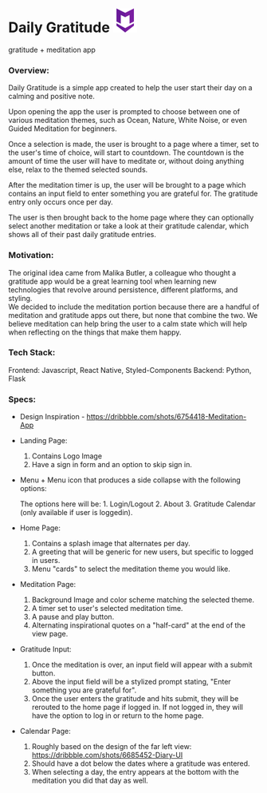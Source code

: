 # Daily Gratitude ![alt text](https://github.com/adam-p/markdown-here/raw/master/src/common/images/icon48.png "Stand In Logo")
gratitude + meditation app

### Overview:
Daily Gratitude is a simple app created to help the user start their day on a calming and positive note.

Upon opening the app the user is prompted to choose between one of various meditation themes, such as Ocean, Nature, White Noise, or even Guided Meditation for beginners.

Once a selection is made, the user is brought to a page where a timer, set to the user's time of choice, will start to countdown. The countdown is the amount of time the user will have to meditate or, without doing anything else, relax to the themed selected sounds.

After the meditation timer is up, the user will be brought to a page which contains an input field to enter something you are grateful for. The gratitude entry only occurs once per day.

The user is then brought back to the home page where they can optionally select another meditation or take a look at their gratitude calendar, which shows all of their past daily gratitude entries.

### Motivation:
   The original idea came from Malika Butler, a colleague who thought a gratitude app would be a great learning tool when learning new technologies that revolve around persistence, different platforms, and styling.   
We decided to include the meditation portion because there are a handful of meditation and gratitude apps out there, but none that combine the two. We believe meditation can help bring the user to a calm state which will help when reflecting on the things that make them happy.

### Tech Stack:
Frontend: Javascript, React Native, Styled-Components
Backend: Python, Flask

### Specs:

* Design Inspiration - https://dribbble.com/shots/6754418-Meditation-App

* Landing Page:

   1. Contains Logo Image
   2. Have a sign in form and an option to skip sign in.


* Menu + Menu icon that produces a side collapse with the following options:
  
  
  The options here will be:
          1. Login/Logout
          2. About
          3. Gratitude Calendar (only available if user is loggedin).
   
* Home Page:

    1. Contains a splash image that alternates per day.
    2. A greeting that will be generic for new users, but specific to logged in users.
    3. Menu "cards" to select the meditation theme you would like.

* Meditation Page:


   1. Background Image and color scheme matching the selected theme.
   2. A timer set to user's selected meditation time.
   3. A pause and play button. 
   4. Alternating inspirational quotes on a "half-card" at the end of the view page.


* Gratitude Input:
   1. Once the meditation is over, an input field will appear with a submit button.
   2. Above the input field will be a stylized prompt stating, "Enter something you are grateful for".
   3. Once the user enters the gratitude and hits submit, they will be rerouted to the home page if logged in. If not logged in, they will have the option to log in or return to the home page.
   
* Calendar Page:
   1. Roughly based on the design of the far left view: https://dribbble.com/shots/6685452-Diary-UI
   2. Should have a dot below the dates where a gratitude was entered.
   3. When selecting a day, the entry appears at the bottom with the meditation you did that day as well.
